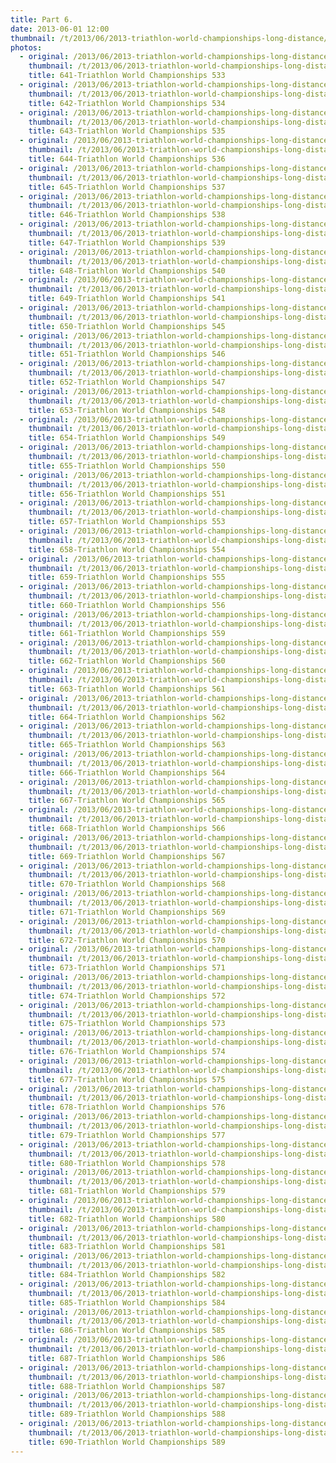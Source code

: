 ```yaml
---
title: Part 6.
date: 2013-06-01 12:00
thumbnail: /t/2013/06/2013-triathlon-world-championships-long-distance/20-k-to-finish-line-2x10k-loops/part-6/641-triathlon-world-championships-533.jpg
photos:
  - original: /2013/06/2013-triathlon-world-championships-long-distance/20-k-to-finish-line-2x10k-loops/part-6/641-triathlon-world-championships-533.jpg
    thumbnail: /t/2013/06/2013-triathlon-world-championships-long-distance/20-k-to-finish-line-2x10k-loops/part-6/641-triathlon-world-championships-533.jpg
    title: 641-Triathlon World Championships 533
  - original: /2013/06/2013-triathlon-world-championships-long-distance/20-k-to-finish-line-2x10k-loops/part-6/642-triathlon-world-championships-534.jpg
    thumbnail: /t/2013/06/2013-triathlon-world-championships-long-distance/20-k-to-finish-line-2x10k-loops/part-6/642-triathlon-world-championships-534.jpg
    title: 642-Triathlon World Championships 534
  - original: /2013/06/2013-triathlon-world-championships-long-distance/20-k-to-finish-line-2x10k-loops/part-6/643-triathlon-world-championships-535.jpg
    thumbnail: /t/2013/06/2013-triathlon-world-championships-long-distance/20-k-to-finish-line-2x10k-loops/part-6/643-triathlon-world-championships-535.jpg
    title: 643-Triathlon World Championships 535
  - original: /2013/06/2013-triathlon-world-championships-long-distance/20-k-to-finish-line-2x10k-loops/part-6/644-triathlon-world-championships-536.jpg
    thumbnail: /t/2013/06/2013-triathlon-world-championships-long-distance/20-k-to-finish-line-2x10k-loops/part-6/644-triathlon-world-championships-536.jpg
    title: 644-Triathlon World Championships 536
  - original: /2013/06/2013-triathlon-world-championships-long-distance/20-k-to-finish-line-2x10k-loops/part-6/645-triathlon-world-championships-537.jpg
    thumbnail: /t/2013/06/2013-triathlon-world-championships-long-distance/20-k-to-finish-line-2x10k-loops/part-6/645-triathlon-world-championships-537.jpg
    title: 645-Triathlon World Championships 537
  - original: /2013/06/2013-triathlon-world-championships-long-distance/20-k-to-finish-line-2x10k-loops/part-6/646-triathlon-world-championships-538.jpg
    thumbnail: /t/2013/06/2013-triathlon-world-championships-long-distance/20-k-to-finish-line-2x10k-loops/part-6/646-triathlon-world-championships-538.jpg
    title: 646-Triathlon World Championships 538
  - original: /2013/06/2013-triathlon-world-championships-long-distance/20-k-to-finish-line-2x10k-loops/part-6/647-triathlon-world-championships-539.jpg
    thumbnail: /t/2013/06/2013-triathlon-world-championships-long-distance/20-k-to-finish-line-2x10k-loops/part-6/647-triathlon-world-championships-539.jpg
    title: 647-Triathlon World Championships 539
  - original: /2013/06/2013-triathlon-world-championships-long-distance/20-k-to-finish-line-2x10k-loops/part-6/648-triathlon-world-championships-540.jpg
    thumbnail: /t/2013/06/2013-triathlon-world-championships-long-distance/20-k-to-finish-line-2x10k-loops/part-6/648-triathlon-world-championships-540.jpg
    title: 648-Triathlon World Championships 540
  - original: /2013/06/2013-triathlon-world-championships-long-distance/20-k-to-finish-line-2x10k-loops/part-6/649-triathlon-world-championships-541.jpg
    thumbnail: /t/2013/06/2013-triathlon-world-championships-long-distance/20-k-to-finish-line-2x10k-loops/part-6/649-triathlon-world-championships-541.jpg
    title: 649-Triathlon World Championships 541
  - original: /2013/06/2013-triathlon-world-championships-long-distance/20-k-to-finish-line-2x10k-loops/part-6/650-triathlon-world-championships-545.jpg
    thumbnail: /t/2013/06/2013-triathlon-world-championships-long-distance/20-k-to-finish-line-2x10k-loops/part-6/650-triathlon-world-championships-545.jpg
    title: 650-Triathlon World Championships 545
  - original: /2013/06/2013-triathlon-world-championships-long-distance/20-k-to-finish-line-2x10k-loops/part-6/651-triathlon-world-championships-546.jpg
    thumbnail: /t/2013/06/2013-triathlon-world-championships-long-distance/20-k-to-finish-line-2x10k-loops/part-6/651-triathlon-world-championships-546.jpg
    title: 651-Triathlon World Championships 546
  - original: /2013/06/2013-triathlon-world-championships-long-distance/20-k-to-finish-line-2x10k-loops/part-6/652-triathlon-world-championships-547.jpg
    thumbnail: /t/2013/06/2013-triathlon-world-championships-long-distance/20-k-to-finish-line-2x10k-loops/part-6/652-triathlon-world-championships-547.jpg
    title: 652-Triathlon World Championships 547
  - original: /2013/06/2013-triathlon-world-championships-long-distance/20-k-to-finish-line-2x10k-loops/part-6/653-triathlon-world-championships-548.jpg
    thumbnail: /t/2013/06/2013-triathlon-world-championships-long-distance/20-k-to-finish-line-2x10k-loops/part-6/653-triathlon-world-championships-548.jpg
    title: 653-Triathlon World Championships 548
  - original: /2013/06/2013-triathlon-world-championships-long-distance/20-k-to-finish-line-2x10k-loops/part-6/654-triathlon-world-championships-549.jpg
    thumbnail: /t/2013/06/2013-triathlon-world-championships-long-distance/20-k-to-finish-line-2x10k-loops/part-6/654-triathlon-world-championships-549.jpg
    title: 654-Triathlon World Championships 549
  - original: /2013/06/2013-triathlon-world-championships-long-distance/20-k-to-finish-line-2x10k-loops/part-6/655-triathlon-world-championships-550.jpg
    thumbnail: /t/2013/06/2013-triathlon-world-championships-long-distance/20-k-to-finish-line-2x10k-loops/part-6/655-triathlon-world-championships-550.jpg
    title: 655-Triathlon World Championships 550
  - original: /2013/06/2013-triathlon-world-championships-long-distance/20-k-to-finish-line-2x10k-loops/part-6/656-triathlon-world-championships-551.jpg
    thumbnail: /t/2013/06/2013-triathlon-world-championships-long-distance/20-k-to-finish-line-2x10k-loops/part-6/656-triathlon-world-championships-551.jpg
    title: 656-Triathlon World Championships 551
  - original: /2013/06/2013-triathlon-world-championships-long-distance/20-k-to-finish-line-2x10k-loops/part-6/657-triathlon-world-championships-553.jpg
    thumbnail: /t/2013/06/2013-triathlon-world-championships-long-distance/20-k-to-finish-line-2x10k-loops/part-6/657-triathlon-world-championships-553.jpg
    title: 657-Triathlon World Championships 553
  - original: /2013/06/2013-triathlon-world-championships-long-distance/20-k-to-finish-line-2x10k-loops/part-6/658-triathlon-world-championships-554.jpg
    thumbnail: /t/2013/06/2013-triathlon-world-championships-long-distance/20-k-to-finish-line-2x10k-loops/part-6/658-triathlon-world-championships-554.jpg
    title: 658-Triathlon World Championships 554
  - original: /2013/06/2013-triathlon-world-championships-long-distance/20-k-to-finish-line-2x10k-loops/part-6/659-triathlon-world-championships-555.jpg
    thumbnail: /t/2013/06/2013-triathlon-world-championships-long-distance/20-k-to-finish-line-2x10k-loops/part-6/659-triathlon-world-championships-555.jpg
    title: 659-Triathlon World Championships 555
  - original: /2013/06/2013-triathlon-world-championships-long-distance/20-k-to-finish-line-2x10k-loops/part-6/660-triathlon-world-championships-556.jpg
    thumbnail: /t/2013/06/2013-triathlon-world-championships-long-distance/20-k-to-finish-line-2x10k-loops/part-6/660-triathlon-world-championships-556.jpg
    title: 660-Triathlon World Championships 556
  - original: /2013/06/2013-triathlon-world-championships-long-distance/20-k-to-finish-line-2x10k-loops/part-6/661-triathlon-world-championships-559.jpg
    thumbnail: /t/2013/06/2013-triathlon-world-championships-long-distance/20-k-to-finish-line-2x10k-loops/part-6/661-triathlon-world-championships-559.jpg
    title: 661-Triathlon World Championships 559
  - original: /2013/06/2013-triathlon-world-championships-long-distance/20-k-to-finish-line-2x10k-loops/part-6/662-triathlon-world-championships-560.jpg
    thumbnail: /t/2013/06/2013-triathlon-world-championships-long-distance/20-k-to-finish-line-2x10k-loops/part-6/662-triathlon-world-championships-560.jpg
    title: 662-Triathlon World Championships 560
  - original: /2013/06/2013-triathlon-world-championships-long-distance/20-k-to-finish-line-2x10k-loops/part-6/663-triathlon-world-championships-561.jpg
    thumbnail: /t/2013/06/2013-triathlon-world-championships-long-distance/20-k-to-finish-line-2x10k-loops/part-6/663-triathlon-world-championships-561.jpg
    title: 663-Triathlon World Championships 561
  - original: /2013/06/2013-triathlon-world-championships-long-distance/20-k-to-finish-line-2x10k-loops/part-6/664-triathlon-world-championships-562.jpg
    thumbnail: /t/2013/06/2013-triathlon-world-championships-long-distance/20-k-to-finish-line-2x10k-loops/part-6/664-triathlon-world-championships-562.jpg
    title: 664-Triathlon World Championships 562
  - original: /2013/06/2013-triathlon-world-championships-long-distance/20-k-to-finish-line-2x10k-loops/part-6/665-triathlon-world-championships-563.jpg
    thumbnail: /t/2013/06/2013-triathlon-world-championships-long-distance/20-k-to-finish-line-2x10k-loops/part-6/665-triathlon-world-championships-563.jpg
    title: 665-Triathlon World Championships 563
  - original: /2013/06/2013-triathlon-world-championships-long-distance/20-k-to-finish-line-2x10k-loops/part-6/666-triathlon-world-championships-564.jpg
    thumbnail: /t/2013/06/2013-triathlon-world-championships-long-distance/20-k-to-finish-line-2x10k-loops/part-6/666-triathlon-world-championships-564.jpg
    title: 666-Triathlon World Championships 564
  - original: /2013/06/2013-triathlon-world-championships-long-distance/20-k-to-finish-line-2x10k-loops/part-6/667-triathlon-world-championships-565.jpg
    thumbnail: /t/2013/06/2013-triathlon-world-championships-long-distance/20-k-to-finish-line-2x10k-loops/part-6/667-triathlon-world-championships-565.jpg
    title: 667-Triathlon World Championships 565
  - original: /2013/06/2013-triathlon-world-championships-long-distance/20-k-to-finish-line-2x10k-loops/part-6/668-triathlon-world-championships-566.jpg
    thumbnail: /t/2013/06/2013-triathlon-world-championships-long-distance/20-k-to-finish-line-2x10k-loops/part-6/668-triathlon-world-championships-566.jpg
    title: 668-Triathlon World Championships 566
  - original: /2013/06/2013-triathlon-world-championships-long-distance/20-k-to-finish-line-2x10k-loops/part-6/669-triathlon-world-championships-567.jpg
    thumbnail: /t/2013/06/2013-triathlon-world-championships-long-distance/20-k-to-finish-line-2x10k-loops/part-6/669-triathlon-world-championships-567.jpg
    title: 669-Triathlon World Championships 567
  - original: /2013/06/2013-triathlon-world-championships-long-distance/20-k-to-finish-line-2x10k-loops/part-6/670-triathlon-world-championships-568.jpg
    thumbnail: /t/2013/06/2013-triathlon-world-championships-long-distance/20-k-to-finish-line-2x10k-loops/part-6/670-triathlon-world-championships-568.jpg
    title: 670-Triathlon World Championships 568
  - original: /2013/06/2013-triathlon-world-championships-long-distance/20-k-to-finish-line-2x10k-loops/part-6/671-triathlon-world-championships-569.jpg
    thumbnail: /t/2013/06/2013-triathlon-world-championships-long-distance/20-k-to-finish-line-2x10k-loops/part-6/671-triathlon-world-championships-569.jpg
    title: 671-Triathlon World Championships 569
  - original: /2013/06/2013-triathlon-world-championships-long-distance/20-k-to-finish-line-2x10k-loops/part-6/672-triathlon-world-championships-570.jpg
    thumbnail: /t/2013/06/2013-triathlon-world-championships-long-distance/20-k-to-finish-line-2x10k-loops/part-6/672-triathlon-world-championships-570.jpg
    title: 672-Triathlon World Championships 570
  - original: /2013/06/2013-triathlon-world-championships-long-distance/20-k-to-finish-line-2x10k-loops/part-6/673-triathlon-world-championships-571.jpg
    thumbnail: /t/2013/06/2013-triathlon-world-championships-long-distance/20-k-to-finish-line-2x10k-loops/part-6/673-triathlon-world-championships-571.jpg
    title: 673-Triathlon World Championships 571
  - original: /2013/06/2013-triathlon-world-championships-long-distance/20-k-to-finish-line-2x10k-loops/part-6/674-triathlon-world-championships-572.jpg
    thumbnail: /t/2013/06/2013-triathlon-world-championships-long-distance/20-k-to-finish-line-2x10k-loops/part-6/674-triathlon-world-championships-572.jpg
    title: 674-Triathlon World Championships 572
  - original: /2013/06/2013-triathlon-world-championships-long-distance/20-k-to-finish-line-2x10k-loops/part-6/675-triathlon-world-championships-573.jpg
    thumbnail: /t/2013/06/2013-triathlon-world-championships-long-distance/20-k-to-finish-line-2x10k-loops/part-6/675-triathlon-world-championships-573.jpg
    title: 675-Triathlon World Championships 573
  - original: /2013/06/2013-triathlon-world-championships-long-distance/20-k-to-finish-line-2x10k-loops/part-6/676-triathlon-world-championships-574.jpg
    thumbnail: /t/2013/06/2013-triathlon-world-championships-long-distance/20-k-to-finish-line-2x10k-loops/part-6/676-triathlon-world-championships-574.jpg
    title: 676-Triathlon World Championships 574
  - original: /2013/06/2013-triathlon-world-championships-long-distance/20-k-to-finish-line-2x10k-loops/part-6/677-triathlon-world-championships-575.jpg
    thumbnail: /t/2013/06/2013-triathlon-world-championships-long-distance/20-k-to-finish-line-2x10k-loops/part-6/677-triathlon-world-championships-575.jpg
    title: 677-Triathlon World Championships 575
  - original: /2013/06/2013-triathlon-world-championships-long-distance/20-k-to-finish-line-2x10k-loops/part-6/678-triathlon-world-championships-576.jpg
    thumbnail: /t/2013/06/2013-triathlon-world-championships-long-distance/20-k-to-finish-line-2x10k-loops/part-6/678-triathlon-world-championships-576.jpg
    title: 678-Triathlon World Championships 576
  - original: /2013/06/2013-triathlon-world-championships-long-distance/20-k-to-finish-line-2x10k-loops/part-6/679-triathlon-world-championships-577.jpg
    thumbnail: /t/2013/06/2013-triathlon-world-championships-long-distance/20-k-to-finish-line-2x10k-loops/part-6/679-triathlon-world-championships-577.jpg
    title: 679-Triathlon World Championships 577
  - original: /2013/06/2013-triathlon-world-championships-long-distance/20-k-to-finish-line-2x10k-loops/part-6/680-triathlon-world-championships-578.jpg
    thumbnail: /t/2013/06/2013-triathlon-world-championships-long-distance/20-k-to-finish-line-2x10k-loops/part-6/680-triathlon-world-championships-578.jpg
    title: 680-Triathlon World Championships 578
  - original: /2013/06/2013-triathlon-world-championships-long-distance/20-k-to-finish-line-2x10k-loops/part-6/681-triathlon-world-championships-579.jpg
    thumbnail: /t/2013/06/2013-triathlon-world-championships-long-distance/20-k-to-finish-line-2x10k-loops/part-6/681-triathlon-world-championships-579.jpg
    title: 681-Triathlon World Championships 579
  - original: /2013/06/2013-triathlon-world-championships-long-distance/20-k-to-finish-line-2x10k-loops/part-6/682-triathlon-world-championships-580.jpg
    thumbnail: /t/2013/06/2013-triathlon-world-championships-long-distance/20-k-to-finish-line-2x10k-loops/part-6/682-triathlon-world-championships-580.jpg
    title: 682-Triathlon World Championships 580
  - original: /2013/06/2013-triathlon-world-championships-long-distance/20-k-to-finish-line-2x10k-loops/part-6/683-triathlon-world-championships-581.jpg
    thumbnail: /t/2013/06/2013-triathlon-world-championships-long-distance/20-k-to-finish-line-2x10k-loops/part-6/683-triathlon-world-championships-581.jpg
    title: 683-Triathlon World Championships 581
  - original: /2013/06/2013-triathlon-world-championships-long-distance/20-k-to-finish-line-2x10k-loops/part-6/684-triathlon-world-championships-582.jpg
    thumbnail: /t/2013/06/2013-triathlon-world-championships-long-distance/20-k-to-finish-line-2x10k-loops/part-6/684-triathlon-world-championships-582.jpg
    title: 684-Triathlon World Championships 582
  - original: /2013/06/2013-triathlon-world-championships-long-distance/20-k-to-finish-line-2x10k-loops/part-6/685-triathlon-world-championships-584.jpg
    thumbnail: /t/2013/06/2013-triathlon-world-championships-long-distance/20-k-to-finish-line-2x10k-loops/part-6/685-triathlon-world-championships-584.jpg
    title: 685-Triathlon World Championships 584
  - original: /2013/06/2013-triathlon-world-championships-long-distance/20-k-to-finish-line-2x10k-loops/part-6/686-triathlon-world-championships-585.jpg
    thumbnail: /t/2013/06/2013-triathlon-world-championships-long-distance/20-k-to-finish-line-2x10k-loops/part-6/686-triathlon-world-championships-585.jpg
    title: 686-Triathlon World Championships 585
  - original: /2013/06/2013-triathlon-world-championships-long-distance/20-k-to-finish-line-2x10k-loops/part-6/687-triathlon-world-championships-586.jpg
    thumbnail: /t/2013/06/2013-triathlon-world-championships-long-distance/20-k-to-finish-line-2x10k-loops/part-6/687-triathlon-world-championships-586.jpg
    title: 687-Triathlon World Championships 586
  - original: /2013/06/2013-triathlon-world-championships-long-distance/20-k-to-finish-line-2x10k-loops/part-6/688-triathlon-world-championships-587.jpg
    thumbnail: /t/2013/06/2013-triathlon-world-championships-long-distance/20-k-to-finish-line-2x10k-loops/part-6/688-triathlon-world-championships-587.jpg
    title: 688-Triathlon World Championships 587
  - original: /2013/06/2013-triathlon-world-championships-long-distance/20-k-to-finish-line-2x10k-loops/part-6/689-triathlon-world-championships-588.jpg
    thumbnail: /t/2013/06/2013-triathlon-world-championships-long-distance/20-k-to-finish-line-2x10k-loops/part-6/689-triathlon-world-championships-588.jpg
    title: 689-Triathlon World Championships 588
  - original: /2013/06/2013-triathlon-world-championships-long-distance/20-k-to-finish-line-2x10k-loops/part-6/690-triathlon-world-championships-589.jpg
    thumbnail: /t/2013/06/2013-triathlon-world-championships-long-distance/20-k-to-finish-line-2x10k-loops/part-6/690-triathlon-world-championships-589.jpg
    title: 690-Triathlon World Championships 589
---
```

